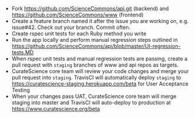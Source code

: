 * Fork https://github.com/ScienceCommons/api.git (backend) and https://github.com/ScienceCommons/www (frontend)
* Create a feature branch named it after the issue you are working on, e.g. issue#42. Check out your branch. Commit often.
* Create rspec unit tests for each Ruby method you write
* Run the app locally and perform manual regression steps outlined in https://github.com/ScienceCommons/api/blob/master/UI-regression-tests.MD
* When rspec unit tests and manual regression tests are passing, create a pull request with `staging` branches of www and api repos as targets.
* CurateScience core team will review your code changes and merge your pull request into `staging`. TravisCI will automatically deploy `staging` to https://curatescience-staging.herokuapp.com/beta for User Acceptance Testing
* When your changes pass UAT, CurateScience core team will merge staging into master and TravisCI will auto-deploy to production at https://www.curatescience.org/beta
